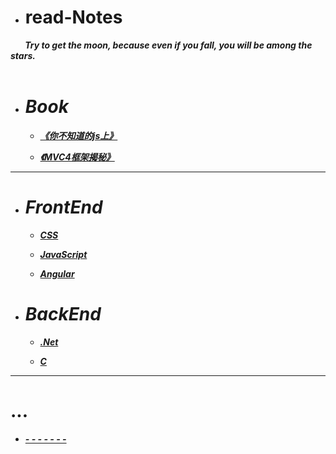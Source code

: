 * # read-Notes 

***&nbsp;&nbsp;&nbsp;&nbsp;&nbsp;&nbsp;&nbsp;Try to get the moon, because even if you fall, you will be among the stars. </br>
 &nbsp;&nbsp;&nbsp;&nbsp;&nbsp;&nbsp;&nbsp;***

- # ***Book***
  - ***[《你不知道的js上》](./book/你不知道的JS上.md)***
  
  - ***[《MVC4框架揭秘》](./book/mvc4.md)***
---

- # ***FrontEnd***

  - ***[CSS](./vedio/css.md)***
  
  - ***[JavaScript](./vedio/JavaScript.md)***
  
  - ***[Angular](./vedio/Angular.md)***

- # ***BackEnd***

  - ***[.Net](./vedio/.Net.md)***

  - ***[C](####)***


---
# ...

*  ***[- - - - - - -](./work/_question.md)***
